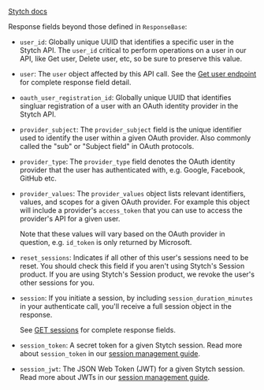[Stytch docs](https://stytch.com/docs/api/oauth-authenticate)

Response fields beyond those defined in `ResponseBase`:

- `user_id`: Globally unique UUID that identifies a specific user in the Stytch API. The `user_id` critical to perform operations on a user in our API, like Get user, Delete user, etc, so be sure to preserve this value.

- `user`: The `user` object affected by this API call. See the [Get user endpoint](https://stytch.com/docs/api/get-user) for complete response field detail.

- `oauth_user_registration_id`: Globally unique UUID that identifies singluar registration of a user with an OAuth identity provider in the Stytch API.

- `provider_subject`: The `provider_subject` field is the unique identifier used to identify the user within a given OAuth provider. Also commonly called the "sub" or "Subject field" in OAuth protocols.

- `provider_type`: The `provider_type` field denotes the OAuth identity provider that the user has authenticated with, e.g. Google, Facebook, GitHub etc.

- `provider_values`: The `provider_values` object lists relevant identifiers, values, and scopes for a given OAuth provider. For example this object will include a provider's `access_token` that you can use to access the provider's API for a given user.

  Note that these values will vary based on the OAuth provider in question, e.g. `id_token` is only returned by Microsoft.

- `reset_sessions`: Indicates if all other of this user's sessions need to be reset. You should check this field if you aren't using Stytch's Session product. If you are using Stytch's Session product, we revoke the user's other sessions for you.

- `session`: If you initiate a session, by including `session_duration_minutes` in your authenticate call, you'll receive a full session object in the response.

  See [GET sessions](https://stytch.com/docs/api/session-get) for complete response fields.

- `session_token`: A secret token for a given Stytch session. Read more about `session_token` in our [session management guide](https://stytch.com/docs/sessions#using-sessions).

- `session_jwt`: The JSON Web Token (JWT) for a given Stytch session. Read more about JWTs in our [session management guide](https://stytch.com/docs/sessions#using-sessions).
